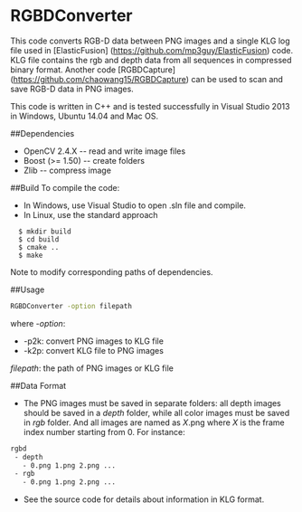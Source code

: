 # RGBDConverter
This code converts RGB-D data between PNG images and a single KLG log file used in [ElasticFusion] (https://github.com/mp3guy/ElasticFusion) code. KLG file contains the rgb and depth data from all sequences in compressed binary format. Another code [RGBDCapture] (https://github.com/chaowang15/RGBDCapture) can be used to scan and save RGB-D data in PNG images.

This code is written in C++ and is tested successfully in Visual Studio 2013 in Windows, Ubuntu 14.04 and Mac OS.

##Dependencies
- OpenCV 2.4.X -- read and write image files
- Boost (>= 1.50) -- create folders
- Zlib -- compress image

##Build
To compile the code:
* In Windows, use Visual Studio to open .sln file and compile.
* In Linux, use the standard approach
```
  $ mkdir build
  $ cd build
  $ cmake ..
  $ make
```
Note to modify corresponding paths of dependencies.

##Usage
```bash
RGBDConverter -option filepath
```
where 
*-option*:
* -p2k: convert PNG images to KLG file
* -k2p: convert KLG file to PNG images

*filepath*: the path of PNG images or KLG file

##Data Format
* The PNG images must be saved in separate folders: all depth images should be saved in a *depth* folder, while all color images must be saved in *rgb* folder. And all images are named as *X*.png where *X* is the frame index number starting from 0. For instance:
```bash
rgbd
 - depth
   - 0.png 1.png 2.png ...
 - rgb
   - 0.png 1.png 2.png ...
```
* See the source code for details about information in KLG format.
